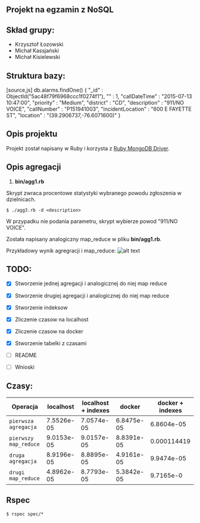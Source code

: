 ## Projekt na egzamin z NoSQL

Skład grupy:
-------
- Krzysztof Łozowski
- Michał Kassjański
- Michał Kisielewski

Struktura bazy:
-------
[source,js]
db.alarms.findOne()
{
	"_id" : ObjectId("5ac48f79f6968ccc1f0274f1"),
	"" : 1,
	"callDateTime" : "2015-07-13 10:47:00",
	"priority" : "Medium",
	"district" : "CD",
	"description" : "911/NO  VOICE",
	"callNumber" : "P151941003",
	"incidentLocation" : "600 E FAYETTE ST",
	"location" : "(39.2906737,-76.6071600)"
}

Opis projektu
-------
Projekt został napisany w Ruby i korzysta z [Ruby MongoDB Driver](https://docs.mongodb.com/ruby-driver/master/).

Opis agregacji
-------
1. **bin/agg1.rb**

Skrypt zwraca procentowe statystyki wybranego powodu zgłoszenia w dzielnicach.
```
$ ./agg3.rb -d <description>
```
W przypadku nie podania parametru, skrypt wybierze powod "911/NO  VOICE".

Została napisany analogiczny map_reduce w pliku **bin/agg1.rb**.

Przykładowy wynik agregracji i map_reduce:
![alt text](https://i.imgur.com/1HyHiKN.png "Logo Title Text 1")


TODO:
-------
- [x] Stworzenie jednej agregacji i analogicznej do niej map reduce
- [x] Stworzenie drugiej agregacji i analogicznej do niej map reduce
- [x] Stworzenie indeksow
- [x] Zliczenie czasow na localhost
- [x] Zliczenie czasow na docker
- [x] Stworzenie tabelki z czasami
- [ ] README
- [ ] Wnioski


Czasy:
-------
| Operacja | localhost | localhost + indexes | docker | docker + indexes |
| --- | --- | --- | --- | --- |
| `pierwsza agregacja` | 7.5526e-05 | 7.0574e-05 | 6.8475e-05 | 6.8604e-05 |
| `pierwszy map_reduce` | 9.0153e-05 | 9.0157e-05 | 8.8391e-05 | 0.000114419 |
| `druga agregacja` | 8.9196e-05 | 8.8895e-05 | 4.9161e-05| 9.9474e-05 |
| `drugi map_reduce` | 4.8962e-05 | 8.7793e-05 | 5.3842e-05 | 9.7165e-0 |

Rspec
----------

```
$ rspec spec/*
```
